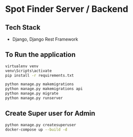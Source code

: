 # Spot Finder Server / Backend

## Tech Stack

- Django, Django Rest Framework

## To Run the application

```bash
virtualenv venv
venv\Scripts\activate
pip install -r requirements.txt
```

```bash
python manage.py makemigrations
python manage.py makemigrations api
python manage.py migrate
python manage.py runserver
```

## Create Super user for Admin

```bash
python manage.py createsuperuser
docker-compose up --build -d

```
